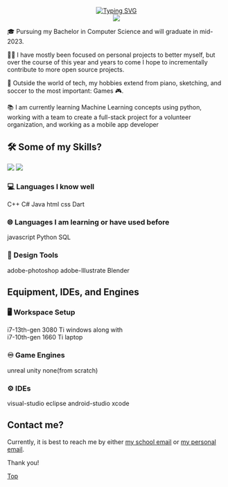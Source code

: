 <p align="center">
<a href="https://github.com/wanickols01">
    <img src="https://readme-typing-svg.demolab.com?font=Georgia&size=18&duration=2000&pause=100&multiline=true&width=500&height=80&lines=William+Nickols;Researcher+%7C+Bachelor+Student+%7C+Software+Engineer;AI+%7C+Game+Development+%7C+Exploration" alt="Typing SVG" />
</a>
<br/>
 

<a href="https://github.com/wanickols01">
    <img src="https://github-stats-alpha.vercel.app/api?username=wanickols01&cc=22272e&tc=37BCF6&ic=fff&bc=0000">
</a>

</p>

🎓 Pursuing my Bachelor in Computer Science and will graduate in mid-2023.

👨‍💻 I have mostly been focused on personal projects to better myself, but over the course of this year and years to come I hope to incrementally contribute to more open source projects. 

🎹 Outside the world of tech, my hobbies extend from piano, sketching, and soccer to the most important: Games 🎮.

📚 I am currently learning Machine Learning concepts using python, working with a team to create a full-stack project for a volunteer organization, and working as a mobile app developer
<br />

## 🛠️ Some of my Skills?

![](http://github-profile-summary-cards.vercel.app/api/cards/repos-per-language?username=wanickols01&theme=dracula) 
![](http://github-profile-summary-cards.vercel.app/api/cards/most-commit-language?username=wanickols01&theme=dracula)

### 💻 Languages I know well
C++ C# Java html css Dart

### 🌐 Languages I am learning or have used before
javascript Python SQL

### 🎨 Design Tools
adobe-photoshop adobe-Illustrate Blender
<br />

## Equipment, IDEs, and Engines
### 🖥️ Workspace Setup
i7-13th-gen 3080 Ti windows along with 
<br/>
i7-10th-gen 1660 Ti laptop

### ♾️ Game Engines
unreal unity none(from scratch)

### ⚙️ IDEs
visual-studio eclipse android-studio xcode
<br />

## Contact me?
Currently, it is best to reach me by either
[my school email](wanickols@ualr.edu) or [my personal email](andrewnickols50@gmail.com).

Thank you!

[Top](https://github.com/wanickols01)
<br />

